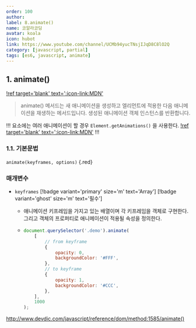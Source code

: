```yaml
---
order: 100
author:
label: 8.animate()
name: 코알라코딩
avatar: koala
icon: hubot
link: https://www.youtube.com/channel/UCMb94yucTNsjIJqD8C8lO2Q
category: [javascript, partial]
tags: [es6, javascript, animate]
---
```



## 1. animate()

[!ref target='blank' text=':icon-link:MDN'](https://developer.mozilla.org/en-US/docs/Web/API/Element/animate)

> animate() 메서드는 새 애니메이션을 생성하고 엘리먼트에 적용한 다음 애니메이션을 재생하는 메서드입니다.
> 생성된 애니메이션 객체 인스턴스를 반환합니다.

!!!
요소에는 여러 애니메이션이 할 경우 `Element.getAnimations()` 을 사용한다.
[!ref target='blank' text=':icon-link:MDN'](https://developer.mozilla.org/en-US/docs/Web/API/Element/getAnimations)
!!!

### 1.1. 기본문법

`animate(keyframes, options)` {.red}

### 매개변수

- `keyframes` [!badge variant='primary' size='m' text='Array'] [!badge variant='ghost' size='m' text='필수']

  - 애니메이션 키프레임을 가지고 있는 배열이며 각 키프레임을 객체로 구현한다. 그리고 객체의 프로퍼티로 애니메이션이 적용될 속성을 정의한다.
  - ```js
    document.querySelector('.demo').animate(
    	[
    		// from keyframe
    		{
    			opacity: 0,
    			backgroundColor: '#FFF',
    		},
    		// to keyframe
    		{
    			opacity: 1,
    			backgroundColor: '#CCC',
    		},
    	],
    	1000
    );
    ```
http://www.devdic.com/javascript/reference/dom/method:1585/animate()